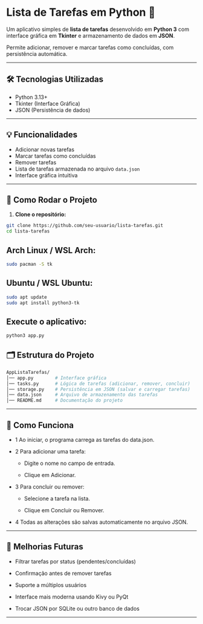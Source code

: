 # Lista de Tarefas em Python 📝

Um aplicativo simples de **lista de tarefas** desenvolvido em **Python 3** com interface gráfica em **Tkinter** e armazenamento de dados em **JSON**.  

Permite adicionar, remover e marcar tarefas como concluídas, com persistência automática.

---

## 🛠 Tecnologias Utilizadas

- Python 3.13+
- Tkinter (Interface Gráfica)
- JSON (Persistência de dados)

---

## 💡 Funcionalidades

- Adicionar novas tarefas
- Marcar tarefas como concluídas
- Remover tarefas
- Lista de tarefas armazenada no arquivo `data.json`
- Interface gráfica intuitiva

---

## 🚀 Como Rodar o Projeto

1. **Clone o repositório:**

```bash
git clone https://github.com/seu-usuario/lista-tarefas.git
cd lista-tarefas
```

## Arch Linux / WSL Arch:

```bash
sudo pacman -S tk
```
## Ubuntu / WSL Ubuntu:
```bash
sudo apt update
sudo apt install python3-tk
```

## Execute o aplicativo:
```bash
python3 app.py
```

## 🗂 Estrutura do Projeto
```bash
AppListaTarefas/
│── app.py        # Interface gráfica
│── tasks.py      # Lógica de tarefas (adicionar, remover, concluir)
│── storage.py    # Persistência em JSON (salvar e carregar tarefas)
│── data.json     # Arquivo de armazenamento das tarefas
│── README.md     # Documentação do projeto
```

---

## 📝 Como Funciona

- 1 Ao iniciar, o programa carrega as tarefas do data.json.

- 2 Para adicionar uma tarefa:

  - Digite o nome no campo de entrada.
  
  - Clique em Adicionar.
  
- 3 Para concluir ou remover:

  - Selecione a tarefa na lista.
  
  - Clique em Concluir ou Remover.
  
- 4 Todas as alterações são salvas automaticamente no arquivo JSON.

---

## 🔧 Melhorias Futuras

- Filtrar tarefas por status (pendentes/concluídas)

- Confirmação antes de remover tarefas

- Suporte a múltiplos usuários

- Interface mais moderna usando Kivy ou PyQt

- Trocar JSON por SQLite ou outro banco de dados

---
